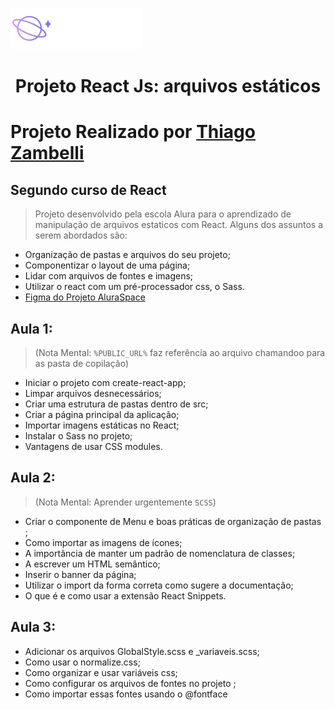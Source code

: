![Alt text](src/componentes/Cabecalho/logo.png)
<h1 align='center'>Projeto React Js: arquivos estáticos </h1>

# Projeto Realizado por [Thiago Zambelli](https://www.linkedin.com/in/thiagozambelli)

## Segundo curso de React

> Projeto desenvolvido pela escola Alura para o aprendizado de manipulação de arquivos estaticos com React. Alguns dos assuntos a serem abordados são:
 
 - Organização de pastas e arquivos do seu projeto;
 - Componentizar o layout de uma página;
 - Lidar com arquivos de fontes e imagens;
 - Utilizar o react com um pré-processador css, o Sass.
 - [Figma do Projeto AluraSpace](https://www.figma.com/file/Y1W8HJHKqlUdDFeWi8e4cz/Alura-Space-%7C-React%3A-arquivos-est%C3%A1ticos?node-id=89%3A4&t=CeKGH5bb81l9m8FD-0)

 
## Aula 1: 
> (Nota Mental: `%PUBLIC_URL%` faz referência ao arquivo chamandoo para as pasta de copilação)

- Iniciar o projeto com create-react-app;
- Limpar arquivos desnecessários;
- Criar uma estrutura de pastas dentro de src;
- Criar a página principal da aplicação;
- Importar imagens estáticas no React;
- Instalar o Sass no projeto;
- Vantagens de usar CSS modules.

## Aula 2:
> (Nota Mental: Aprender urgentemente `SCSS`)

- Criar o componente de Menu e boas práticas de organização de pastas ;
- Como importar as imagens de ícones;
- A importância de manter um padrão de nomenclatura de classes;
- A escrever um HTML semântico;
- Inserir o banner da página;
- Utilizar o import da forma correta como sugere a documentação;
- O que é e como usar a extensão React Snippets.

## Aula 3:

- Adicionar os arquivos GlobalStyle.scss e _variaveis.scss;
- Como usar o normalize.css;
- Como organizar e usar variáveis css;
- Como configurar os arquivos de fontes no projeto ;
- Como importar essas fontes usando o @fontface